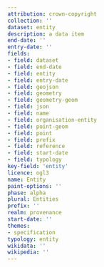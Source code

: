 ```yaml
---
attribution: crown-copyright
collection: ''
dataset: entity
description: a data item
end-date: ''
entry-date: ''
fields:
- field: dataset
- field: end-date
- field: entity
- field: entry-date
- field: geojson
- field: geometry
- field: geometry-geom
- field: json
- field: name
- field: organisation-entity
- field: point-geom
- field: point
- field: prefix
- field: reference
- field: start-date
- field: typology
key-field: 'entity'
licence: ogl3
name: Entity
paint-options: ''
phase: alpha
plural: Entities
prefix: ''
realm: provenance
start-date: ''
themes:
- specification
typology: entity
wikidata: ''
wikipedia: ''
---
```

